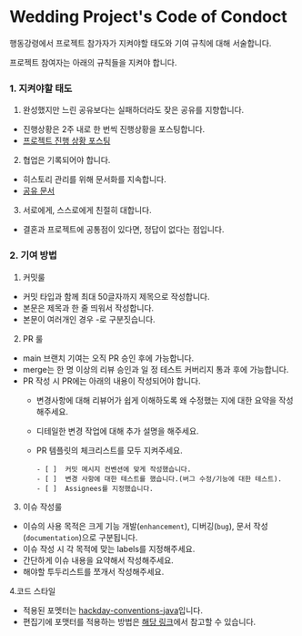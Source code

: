# Wedding Project's Code of Condoct

행동강령에서 프로젝트 참가자가 지켜야할 태도와 기여 규칙에 대해 서술합니다.

프로젝트 참여자는 아래의 규칙들을 지켜야 합니다.

### 1. 지켜야할 태도

1. 완성했지만 느린 공유보다는 실패하더라도 잦은 공유를 지향합니다.
- 진행상황은 2주 내로 한 번씩 진행상황을 포스팅합니다.
- [프로젝트 진행 상황 포스팅](https://blog.naver.com/thwjd2717/223237555184)

2. 협업은 기록되어야 합니다.
- 히스토리 관리를 위해 문서화를 지속합니다.
- [공유 문서](https://kimsojung.notion.site/5e40e78aa91441438a593c9dfa5039fd?v=baeabc7b64d34827b5babe6d1e5f712e&pvs=4)

3. 서로에게, 스스로에게 친절히 대합니다.
- 결혼과 프로젝트에 공통점이 있다면, 정답이 없다는 점입니다.

### 2. 기여 방법

1. 커밋룰
- 커밋 타입과 함께 최대 50글자까지 제목으로 작성합니다.
- 본문은 제목과 한 줄 띄워서 작성합니다.
- 본문이 여러개인 경우 -로 구분짓습니다.

2. PR 룰

- main 브랜치 기여는 오직 PR 승인 후에 가능합니다.
- merge는 한 명 이상의 리뷰 승인과 일 정 테스트 커버리지 통과 후에 가능합니다.
- PR 작성 시 PR에는 아래의 내용이 작성되어야 합니다.
    - 변경사항에 대해 리뷰어가 쉽게 이해하도록 왜 수정했는 지에 대한 요약을 작성해주세요.
    - 디테일한 변경 작업에 대해 추가 설명을 해주세요.
    - PR 템플릿의 체크리스트를 모두 지켜주세요.

          - [ ]  커밋 메시지 컨벤션에 맞게 작성했습니다.
          - [ ]  변경 사항에 대한 테스트를 했습니다.(버그 수정/기능에 대한 테스트).
          - [ ]  Assignees를 지정했습니다.

3. 이슈 작성룰

- 이슈의 사용 목적은 크게 기능 개발(`enhancement`), 디버깅(`bug`), 문서 작성(`documentation`)으로 구분됩니다.
- 이슈 작성 시 각 목적에 맞는 labels를 지정해주세요.
- 간단하게 이슈 내용을 요약해서 작성해주세요.
- 해야할 투두리스트를 쪼개서 작성해주세요.

4.코드 스타일
- 적용된 포멧터는 [hackday-conventions-java](https://naver.github.io/hackday-conventions-java/)입니다.
- 편집기에 포맷터를 적용하는 방법은 [해당 링크](https://naver.github.io/hackday-conventions-java/#editor-config)에서 참고할 수 있습니다.
